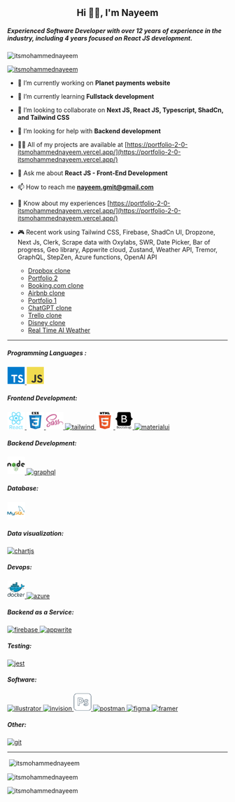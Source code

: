 <h2 align="center">Hi 👋🏼, I'm Nayeem</h2>
<h5>Experienced Software Developer with over 12 years of experience in the industry, including 4 years focused on React JS development.</h5>

<p align="left">
        <img
        src="https://komarev.com/ghpvc/?username=itsmohammednayeem&label=Profile%20views&color=0e75b6&style=flat"
        alt="itsmohammednayeem" /> 
</p>

<p align="left"> 
        <a href="https://github.com/ryo-ma/github-profile-trophy">
        <img
            src="https://github-profile-trophy.vercel.app/?username=itsmohammednayeem" alt="itsmohammednayeem" />
            </a>
</p>

- 🔭 I’m currently working on **Planet payments website**

- 🌱 I’m currently learning **Fullstack development**

- 👯 I’m looking to collaborate on **Next JS, React JS, Typescript, ShadCn, and Tailwind CSS**

- 🤝 I’m looking for help with **Backend development**

- 👨‍💻 All of my projects are available at
  [https://portfolio-2-0-itsmohammednayeem.vercel.app/](https://portfolio-2-0-itsmohammednayeem.vercel.app/)

- 💬 Ask me about **React JS - Front-End Development**

- 📫 How to reach me **nayeem.gmit@gmail.com**

- 📄 Know about my experiences
  [https://portfolio-2-0-itsmohammednayeem.vercel.app/](https://portfolio-2-0-itsmohammednayeem.vercel.app/)

- 🎮 Recent work using Tailwind CSS, Firebase, ShadCn UI, Dropzone, Next Js, Clerk, Scrape data with Oxylabs, SWR, Date
  Picker, Bar of progress, Geo library, Appwrite cloud, Zustand, Weather API, Tremor, GraphQL, StepZen, Azure functions,
  OpenAI API
    - [Dropbox clone](https://dropbox-itsmohammednayeem.vercel.app/)
    - [Portfolio 2](https://portfolio-2-0-itsmohammednayeem.vercel.app/)
    - [Booking.com clone](https://booking-clone-neon.vercel.app/)
    - [Airbnb clone](https://airbnb-itsmohammednayeem.vercel.app/)
    - [Portfolio 1](https://resume-itsmohammednayeem.vercel.app/)
    - [ChatGPT clone](https://chatgpt-messenger-itsmohammednayeem.vercel.app/)
    - [Trello clone](https://trello-appwrite-clone-itsmohammednayeem.vercel.app/)
    - [Disney clone](https://disney-clone-itsmohammednayeem.vercel.app/)
    - [Real Time AI Weather](https://stepzen-weather-app-itsmohammednayeem.vercel.app/)

<hr/>

<h5 align="left">Programming Languages :</h5>

<p align="left"> 
<a href="https://www.typescriptlang.org/" target="_blank" rel="noreferrer"> <img
            src="https://raw.githubusercontent.com/devicons/devicon/master/icons/typescript/typescript-original.svg"
            alt="typescript" width="40" height="40" /> </a> <a href="https://developer.mozilla.org/en-US/docs/Web/JavaScript" target="_blank"
        rel="noreferrer"> <img
            src="https://raw.githubusercontent.com/devicons/devicon/master/icons/javascript/javascript-original.svg"
            alt="javascript" width="40" height="40" /> </a> 

</p>

<h5 align="left">Frontend Development:</h5>

<p align="left"> 

<a href="https://reactjs.org/" target="_blank" rel="noreferrer"> <img
            src="https://raw.githubusercontent.com/devicons/devicon/master/icons/react/react-original-wordmark.svg"
            alt="react" width="40" height="40" /> </a> <a href="https://www.w3schools.com/css/" target="_blank" rel="noreferrer"> <img
            src="https://raw.githubusercontent.com/devicons/devicon/master/icons/css3/css3-original-wordmark.svg"
            alt="css3" width="40" height="40" /> </a> <a href="https://sass-lang.com" target="_blank" rel="noreferrer">
        <img src="https://raw.githubusercontent.com/devicons/devicon/master/icons/sass/sass-original.svg" alt="sass"
            width="40" height="40" /> </a> <a href="https://tailwindcss.com/" target="_blank" rel="noreferrer"> <img
            src="https://www.vectorlogo.zone/logos/tailwindcss/tailwindcss-icon.svg" alt="tailwind" width="40"
            height="40" /> </a> <a href="https://www.w3.org/html/" target="_blank" rel="noreferrer"> <img
            src="https://raw.githubusercontent.com/devicons/devicon/master/icons/html5/html5-original-wordmark.svg"
            alt="html5" width="40" height="40" /> </a> <a href="https://getbootstrap.com" target="_blank" rel="noreferrer"> <img
            src="https://raw.githubusercontent.com/devicons/devicon/master/icons/bootstrap/bootstrap-plain-wordmark.svg"
            alt="bootstrap" width="40" height="40" /> </a> <a href="https://mui.com/material-ui/getting-started/" target="_blank" rel="noreferrer"> <img
            src="https://v4.mui.com/static/logo.png"
            alt="materialui" width="40" height="40" /> </a>
</p>

<h5 align="left">Backend Development:</h5>

<p align="left"> 

<a
        href="https://nodejs.org" target="_blank" rel="noreferrer"> <img
            src="https://raw.githubusercontent.com/devicons/devicon/master/icons/nodejs/nodejs-original-wordmark.svg"
            alt="nodejs" width="40" height="40" /> </a> <a
        href="https://graphql.org" target="_blank" rel="noreferrer"> <img
            src="https://www.vectorlogo.zone/logos/graphql/graphql-icon.svg" alt="graphql" width="40" height="40" />
    </a> 
</p>

<h5 align="left">Database:</h5>

<p align="left"> 
<a href="https://www.mysql.com/" target="_blank" rel="noreferrer"> <img
            src="https://raw.githubusercontent.com/devicons/devicon/master/icons/mysql/mysql-original-wordmark.svg"
            alt="mysql" width="40" height="40" /> </a>
</p>

<h5 align="left">Data visualization:</h5>

<p align="left"> 
<a href="https://www.chartjs.org" target="_blank"
        rel="noreferrer"> <img src="https://www.chartjs.org/media/logo-title.svg" alt="chartjs" width="40"
            height="40" /> </a>
</p>

<h5 align="left">Devops:</h5>
<p align="left"> 
<a href="https://www.docker.com/" target="_blank"
        rel="noreferrer"> <img
            src="https://raw.githubusercontent.com/devicons/devicon/master/icons/docker/docker-original-wordmark.svg"
            alt="docker" width="40" height="40" /> </a> <a href="https://azure.microsoft.com/en-in/" target="_blank" rel="noreferrer"> <img
            src="https://www.vectorlogo.zone/logos/microsoft_azure/microsoft_azure-icon.svg" alt="azure" width="40"
            height="40" /> </a> 
</p>

<h5 align="left">Backend as a Service:</h5>
<p align="left"> 
<a href="https://firebase.google.com/" target="_blank" rel="noreferrer"> <img
            src="https://www.vectorlogo.zone/logos/firebase/firebase-icon.svg" alt="firebase" width="40" height="40" />
    </a> <a href="https://appwrite.io" target="_blank" rel="noreferrer"> <img
            src="https://www.vectorlogo.zone/logos/appwriteio/appwriteio-icon.svg" alt="appwrite" width="40"
            height="40" /> </a>
</p>

<h5 align="left">Testing:</h5>
<p align="left"> 
<a href="https://jestjs.io" target="_blank"
        rel="noreferrer"> <img src="https://www.vectorlogo.zone/logos/jestjsio/jestjsio-icon.svg" alt="jest" width="40"
            height="40" /> </a>
</p>

<h5 align="left">Software:</h5>
<p align="left"> 
<a href="https://www.adobe.com/in/products/illustrator.html"
        target="_blank" rel="noreferrer"> <img
            src="https://www.vectorlogo.zone/logos/adobe_illustrator/adobe_illustrator-icon.svg" alt="illustrator"
            width="40" height="40" /> </a> <a href="https://www.invisionapp.com/" target="_blank" rel="noreferrer"> <img
            src="https://www.vectorlogo.zone/logos/invisionapp/invisionapp-icon.svg" alt="invision" width="40"
            height="40" /> </a> <a href="https://www.photoshop.com/en" target="_blank"
        rel="noreferrer"> <img
            src="https://raw.githubusercontent.com/devicons/devicon/master/icons/photoshop/photoshop-line.svg"
            alt="photoshop" width="40" height="40" /> </a> <a href="https://postman.com" target="_blank"
        rel="noreferrer"> <img src="https://www.vectorlogo.zone/logos/getpostman/getpostman-icon.svg" alt="postman"
            width="40" height="40" /> </a>  <a href="https://www.figma.com/" target="_blank"
        rel="noreferrer"> <img src="https://www.vectorlogo.zone/logos/figma/figma-icon.svg" alt="figma" width="40"
            height="40" /> </a>  <a href="https://www.framer.com/" target="_blank" rel="noreferrer"> <img
            src="https://www.vectorlogo.zone/logos/framer/framer-icon.svg" alt="framer" width="40" height="40" /> </a>
</p>



<h5 align="left">Other:</h5>
<p align="left"> 
<a href="https://git-scm.com/" target="_blank" rel="noreferrer"> <img
            src="https://www.vectorlogo.zone/logos/git-scm/git-scm-icon.svg" alt="git" width="40" height="40" /> </a>
</p>


<hr/>

<p>&nbsp;<img align="center" src="https://github-readme-stats.vercel.app/api?username=itsmohammednayeem&show_icons=true&locale=en" alt="itsmohammednayeem" /></p>

<p><img align="center" src="https://github-readme-streak-stats.herokuapp.com/?user=itsmohammednayeem&" alt="itsmohammednayeem" /></p>

<p><img align="left" src="https://github-readme-stats.vercel.app/api/top-langs?username=itsmohammednayeem&show_icons=true&locale=en&layout=compact" alt="itsmohammednayeem" /></p>
